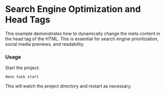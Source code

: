# Search Engine Optimization and Head Tags

This example demonstrates how to dynamically change the meta content in the head tag of the HTML. This is essential for search engine prioritization, social media previews, and readability.

### Usage

Start the project:

```
deno task start
```

This will watch the project directory and restart as necessary.
